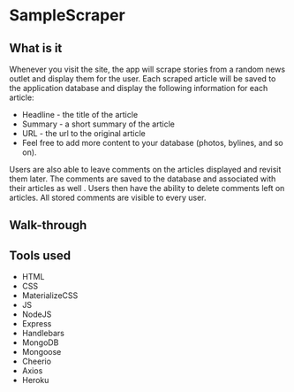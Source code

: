 # SampleScraper

## What is it

Whenever you visit the site, the app will scrape stories from a random news outlet and display them for the user. Each scraped article will be saved to the application database and display the following information for each article:

* Headline - the title of the article
* Summary - a short summary of the article
* URL - the url to the original article
* Feel free to add more content to your database (photos, bylines, and so on).

Users are also able to leave comments on the articles displayed and revisit them later. The comments are saved to the database and associated with their articles as well . Users then have the ability to delete comments left on articles. All stored comments are visible to every user.

## Walk-through

## Tools used

* HTML
* CSS
* MaterializeCSS
* JS
* NodeJS
* Express
* Handlebars
* MongoDB
* Mongoose
* Cheerio
* Axios
* Heroku
